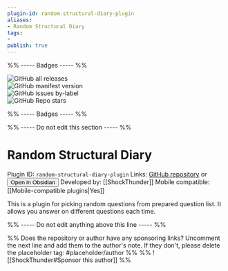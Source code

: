```yaml
---
plugin-id: random-structural-diary-plugin
aliases:
- Random Structural Diary
tags: 
- 
publish: true
---
```


%% ----- Badges ----- %%

![GitHub all releases](https://img.shields.io/github/downloads/ShockThunder/RandomStructuralDiary/total?color=573E7A&logo=github&style=for-the-badge)   
![GitHub manifest version](https://img.shields.io/github/manifest-json/v/ShockThunder/RandomStructuralDiary?color=573E7A&logo=github&style=for-the-badge)   
![GitHub issues by-label](https://img.shields.io/github/issues/ShockThunder/RandomStructuralDiary/help%20wanted?color=573E7A&logo=github&style=for-the-badge)   
![GitHub Repo stars](https://img.shields.io/github/stars/ShockThunder/RandomStructuralDiary?color=573E7A&logo=github&style=for-the-badge)

%% ----- Badges ----- %%

%% ----- Do not edit this section ----- %%

# Random Structural Diary

Plugin ID: `random-structural-diary-plugin`
Links: [GitHub repository](https://github.com/ShockThunder/RandomStructuralDiary) or [<button id=HH>Open in Obsidian</button>](obsidian://goto-plugin?id=random-structural-diary-plugin)
Developed by: [[ShockThunder]]
Mobile compatible: [[Mobile-compatible plugins|Yes]]

This is a plugin for picking random questions from prepared question list. It allows you answer on different questions each time.

%% ----- Do not edit anything above this line ----- %% 

%% Does the repository or author have any sponsoring links? Uncomment the next line and add them to the author's note. If they don't, please delete the placeholder tag: #placeholder/author %%
%% ![[ShockThunder#Sponsor this author]] %%
